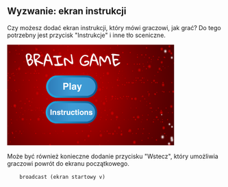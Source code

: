 ## Wyzwanie: ekran instrukcji

Czy możesz dodać ekran instrukcji, który mówi graczowi, jak grać? Do tego potrzebny jest przycisk "Instrukcje" i inne tło sceniczne.

![zrzut ekranu](images/brain-instructions.png)

Może być również konieczne dodanie przycisku "Wstecz", który umożliwia graczowi powrót do ekranu początkowego.

```blocks3
    broadcast (ekran startowy v)
```